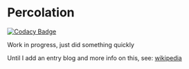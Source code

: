 # Percolation

[![Codacy Badge](https://app.codacy.com/project/badge/Grade/da600066f25942b79fe873bb066d17be)](https://app.codacy.com/gh/aromanro/Percolation/dashboard?utm_source=gh&utm_medium=referral&utm_content=&utm_campaign=Badge_grade)

Work in progress, just did something quickly

Until I add an entry blog and more info on this, see: [wikipedia](https://en.wikipedia.org/wiki/Percolation_theory)
